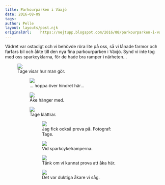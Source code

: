 ```yaml
---
title: Parkourparken i Växjö
date: 2016-08-09
tags: 	
author: Pelle
layout: layouts/post.njk 	
originalUrl:	https://nejtupp.blogspot.com/2016/08/parkourparken-i-vaxjo.html
---
```


Vädret var ostadigt och vi behövde röra lite på oss, så vi lånade farmor och farfars bil och åkte till den nya fina parkourparken i Växjö. Synd vi inte tog med oss sparkcyklarna, för de hade bra ramper i närheten...</div>
<figure>
	<img src="../../../img/2016/08/Parkourparken_2.jpg">
    <figcaption>Tage visar hur man gör.</figcaption>
<figure>
	<img src="../../../img/2016/08/Parkourparken_1.jpg">
<figcaption>... hoppa över hindret här...</figcaption>
</figure>
<figure>
	<img src="../../../img/2016/08/Parkourparken_3.jpg">
    <figcaption>Åke hänger med.</figcaption>
</figure>
<figure>
	<img src="../../../img/2016/08/Parkourparken_4.jpg">
    <figcaption>Tage klättrar.</figcaption>
<figure>
	<img src="../../../../img/raw_5.jpg">
    <figcaption>Jag fick också prova på. Fotograf: Tage.</figcaption>
</figure>
<figure>
	<img src="../../../img/2016/08/Parkourparken_6.jpg">
    <figcaption>Vid sparkcykelramperna.</figcaption>
</figure>
<figure>
	<img src="../../../img/2016/08/Parkourparken_7.jpg">
    <figcaption>Tänk om vi kunnat prova att åka här.</figcaption>
</figure>
<figure>
	<img src="../../../img/2016/08/Parkourparken_8.jpg">
    <figcaption>Det var duktiga åkare vi såg.</figcaption>
</figure>